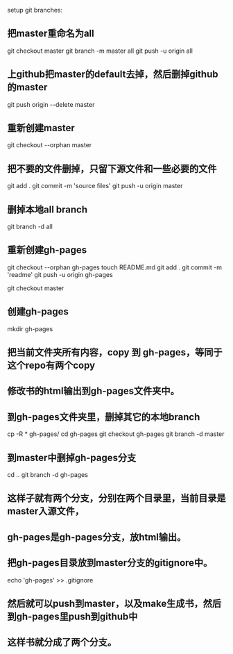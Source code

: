 
setup git branches:

## 把master重命名为all
git checkout master
git branch -m master all
git push -u origin all

## 上github把master的default去掉，然后删掉github的master
git push origin --delete master

## 重新创建master
git checkout --orphan master

## 把不要的文件删掉，只留下源文件和一些必要的文件

git add .
git commit -m 'source files'
git push -u origin master


## 删掉本地all branch

git branch -d all


## 重新创建gh-pages
git checkout --orphan gh-pages
touch README.md
git add .
git commit -m 'readme'
git push -u origin gh-pages

git checkout master
## 创建gh-pages
mkdir gh-pages
## 把当前文件夹所有内容，copy 到 gh-pages，等同于这个repo有两个copy

## 修改书的html输出到gh-pages文件夹中。
## 到gh-pages文件夹里，删掉其它的本地branch

cp -R * gh-pages/
cd gh-pages
git checkout gh-pages
git branch -d master

## 到master中删掉gh-pages分支
cd ..
git branch -d gh-pages


## 这样子就有两个分支，分别在两个目录里，当前目录是master入源文件，
## gh-pages是gh-pages分支，放html输出。

## 把gh-pages目录放到master分支的gitignore中。
echo 'gh-pages' >> .gitignore

## 然后就可以push到master，以及make生成书，然后到gh-pages里push到github中
## 这样书就分成了两个分支。


